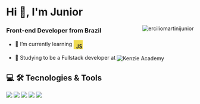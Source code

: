 <h1>Hi 👋, I'm Junior</h1>

<p><img align="right" src="https://github-readme-stats.vercel.app/api/top-langs?username=erciliomartinijunior&show_icons=true&bg_color=ffffff&locale=en&layout=compact" alt="erciliomartinijunior" /></p>

<h3>Front-end Developer from Brazil</h3>

- 🌱 I’m currently learning <img align="center" src="https://raw.githubusercontent.com/devicons/devicon/master/icons/javascript/javascript-original.svg" alt="javascript" width="25" height="25"/>

- 🚀 Studying to be a Fullstack developer at <img align="center" src="https://res.cloudinary.com/crunchbase-production/image/upload/c_lpad,h_170,w_170,f_auto,b_white,q_auto:eco,dpr_1/v1507162903/qkpagi7sv8temclfcfjp.png" alt="Kenzie Academy" width="30" height="30"/>

<h2> 💻 🛠️ Tecnologies & Tools </h2>
<p align="left" float:"left">
<img src="https://img.shields.io/badge/JavaScript-F7DF1E?style=for-the-badge&logo=javascript&logoColor=black"/>
<img src="https://img.shields.io/badge/HTML5-E34F26?style=for-the-badge&logo=html5&logoColor=white"/>
<img src="https://img.shields.io/badge/CSS3-1572B6?style=for-the-badge&logo=css3&logoColor=white"/>
<img src="https://img.shields.io/badge/GIT-E44C30?style=for-the-badge&logo=git&logoColor=white"/>
<img src="https://img.shields.io/badge/GitHub-100000?style=for-the-badge&logo=github&logoColor=white"/>
</p>







